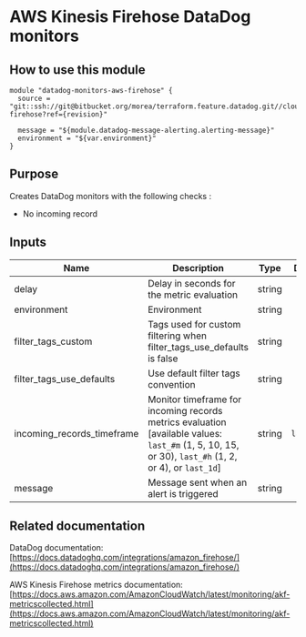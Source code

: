 AWS Kinesis Firehose DataDog monitors
==========================================

How to use this module
----------------------

```
module "datadog-monitors-aws-firehose" {
  source = "git::ssh://git@bitbucket.org/morea/terraform.feature.datadog.git//cloud/aws/kinesis-firehose?ref={revision}"

  message = "${module.datadog-message-alerting.alerting-message}"
  environment = "${var.environment}"
}

```

Purpose
-------
Creates DataDog monitors with the following checks :

* No incoming record

Inputs
------
| Name | Description | Type | Default | Required |
|------|-------------|:----:|:-----:|:-----:|
| delay | Delay in seconds for the metric evaluation | string | `900` | no |
| environment | Environment | string | - | yes |
| filter_tags_custom | Tags used for custom filtering when filter_tags_use_defaults is false | string | `*` | no |
| filter_tags_use_defaults | Use default filter tags convention | string | `true` | no |
| incoming_records_timeframe | Monitor timeframe for incoming records metrics evaluation [available values: `last_#m` (1, 5, 10, 15, or 30), `last_#h` (1, 2, or 4), or `last_1d`] | string | `last_15m` | no |
| message | Message sent when an alert is triggered | string | - | yes |

Related documentation
---------------------

DataDog documentation: [https://docs.datadoghq.com/integrations/amazon_firehose/](https://docs.datadoghq.com/integrations/amazon_firehose/)

AWS Kinesis Firehose metrics documentation: [https://docs.aws.amazon.com/AmazonCloudWatch/latest/monitoring/akf-metricscollected.html](https://docs.aws.amazon.com/AmazonCloudWatch/latest/monitoring/akf-metricscollected.html)

